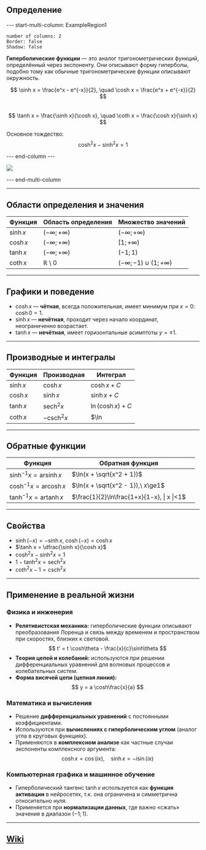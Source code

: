 ## Определение
--- start-multi-column: ExampleRegion1
```column-settings
number of columns: 2
Border: false
Shadow: false
````

**Гиперболические функции** — это аналог тригонометрических функций, определённый через экспоненту. Они описывают форму гиперболы, подобно тому как обычные тригонометрические функции описывают окружность.

$$  
\sinh x = \frac{e^x - e^{-x}}{2}, \quad  
\cosh x = \frac{e^x + e^{-x}}{2}  
$$  
$$  
\tanh x = \frac{\sinh x}{\cosh x}, \quad  
\coth x = \frac{\cosh x}{\sinh x}   
$$

Основное тождество:  
$$  
\cosh^2 x - \sinh^2 x = 1  
$$

--- end-column ---

![](trigh.png)

--- end-multi-column

---

## Области определения и значения

|Функция|Область определения|Множество значений|
|---|---|---|
|$\sinh x$|$(-\infty; +\infty)$|$(-\infty; +\infty)$|
|$\cosh x$|$(-\infty; +\infty)$|$[1; +\infty)$|
|$\tanh x$|$(-\infty; +\infty)$|$(-1; 1)$|
|$\coth x$|$\mathbb{R} \setminus {0}$|$(-\infty; -1) \cup (1; +\infty)$|

---

## Графики и поведение

- $\cosh x$ — **чётная**, всегда положительная, имеет минимум при $x=0$: $\cosh 0 = 1$.
- $\sinh x$ — **нечётная**, проходит через начало координат, неограниченно возрастает.
- $\tanh x$ — **нечётная**, имеет горизонтальные асимптоты $y = \pm1$.

---

## Производные и интегралы

| Функция   | Производная                | Интеграл           |
| --------- | -------------------------- | ------------------ |
| $\sinh x$ | $\cosh x$                  | $\cosh x + C$      |
| $\cosh x$ | $\sinh x$                  | $\sinh x + C$      |
| $\tanh x$ | $\operatorname{sech}^2 x$  | $\ln(\cosh x) + C$ |
| $\coth x$ | $-\operatorname{csch}^2 x$ | $\ln               |

---

## Обратные функции

| Функция                                  | Обратная функция                           |     |
| ---------------------------------------- | ------------------------------------------ | --- |
| $\sinh^{-1} x = \operatorname{arsinh} x$ | $\ln(x + \sqrt{x^2 + 1})$                  |     |
| $\cosh^{-1} x = \operatorname{arcosh} x$ | $\ln(x + \sqrt{x^2 - 1}),\ x\ge1$          |     |
| $\tanh^{-1} x = \operatorname{artanh} x$ | $\frac{1}{2}\ln\frac{1+x}{1-x}, \| x \|<1$ |     |

---

## Свойства

- $\sinh(-x) = -\sinh x$, $\cosh(-x) = \cosh x$
- $\tanh x = \dfrac{\sinh x}{\cosh x}$
- $\cosh^2 x - \sinh^2 x = 1$
- $1 - \tanh^2 x = \operatorname{sech}^2 x$
- $\coth^2 x - 1 = \operatorname{csch}^2 x$

---

## Применение в реальной жизни

### Физика и инженерия

- **Релятивистская механика:** гиперболические функции описывают преобразования Лоренца и связь между временем и пространством при скоростях, близких к световой.
    $$ t' = t \cosh\theta - \frac{x}{c}\sinh\theta $$
- **Теория цепей и колебаний:** используются при решении дифференциальных уравнений для волновых процессов и колебательных систем.
- **Форма висячей цепи (цепная линия):**  
    $$  
    y = a \cosh\frac{x}{a}  
    $$
### Математика и вычисления

- Решение **дифференциальных уравнений** с постоянными коэффициентами.
- Используются при **вычислениях с гиперболическим углом** (аналог угла в круговых функциях).
- Применяются в **комплексном анализе** как частные случаи экспоненты комплексного аргумента:  
$$  
    \cosh x = \cos(ix), \quad \sinh x = -i\sin(ix)  
    $$

### Компьютерная графика и машинное обучение

- Гиперболический тангенс $\tanh x$ используется как **функция активации** в нейросетях, т.к. она ограничена и симметрична относительно нуля.
- Применяется при **нормализации данных**, где важно «сжать» значения в диапазон $(-1;1)$.

---

## [Wiki](https://ru.wikipedia.org/wiki/%D0%93%D0%B8%D0%BF%D0%B5%D1%80%D0%B1%D0%BE%D0%BB%D0%B8%D1%87%D0%B5%D1%81%D0%BA%D0%B8%D0%B5_%D1%84%D1%83%D0%BD%D0%BA%D1%86%D0%B8%D0%B8)